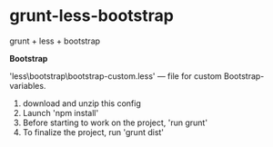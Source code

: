 # grunt-less-bootstrap
grunt + less + bootstrap


**Bootstrap**

'less\bootstrap\bootstrap-custom.less' — file for custom Bootstrap-variables.

1. download and unzip this config
2. Launch 'npm install'
3. Before starting to work on the project, 'run grunt'
4. To finalize the project, run 'grunt dist'
